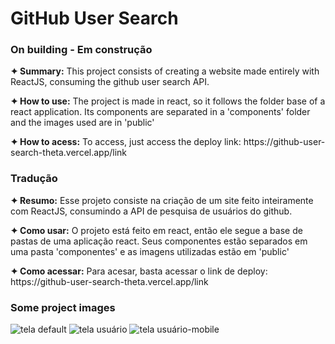 <h1>GitHub User Search</h1>
<h3>On building - Em construção</h3>

<p><strong>✦ Summary:</strong> This project consists of creating a website made entirely with ReactJS, consuming the github user search API.
</p>

<p><strong>✦ How to use:</strong> The project is made in react, so it follows the folder base of a react application. Its components are separated in a 'components' folder and the images used are in 'public'
</p>

<p><strong>✦ How to acess:</strong> To access, just access the deploy link: https://github-user-search-theta.vercel.app/link
</p>

<h3>Tradução</h3>

<p><strong>✦ Resumo:</strong> Esse projeto consiste na criação de um site feito inteiramente com ReactJS, consumindo a API de pesquisa de usuários do github.</p>

<p><strong>✦ Como usar:</strong> O projeto está feito em react, então ele segue a base de pastas de uma aplicação react. Seus componentes estão separados em uma pasta 'componentes' e as imagens utilizadas estão em 'public'</p>

<p><strong>✦ Como acessar:</strong> Para acesar, basta acessar o link de deploy: https://github-user-search-theta.vercel.app/link</p>

<h3>Some project images</h3>

![tela default](https://user-images.githubusercontent.com/110418142/205054936-3be2dd06-bb50-4f69-8064-c09ac5b64a3d.png)
![tela usuário](https://user-images.githubusercontent.com/110418142/205054939-e03a3017-753d-4cff-b48f-b6ff73d93335.png)
![tela usuário-mobile](https://user-images.githubusercontent.com/110418142/205054941-7484b21d-ca62-43c4-859e-150840fcc254.png)

